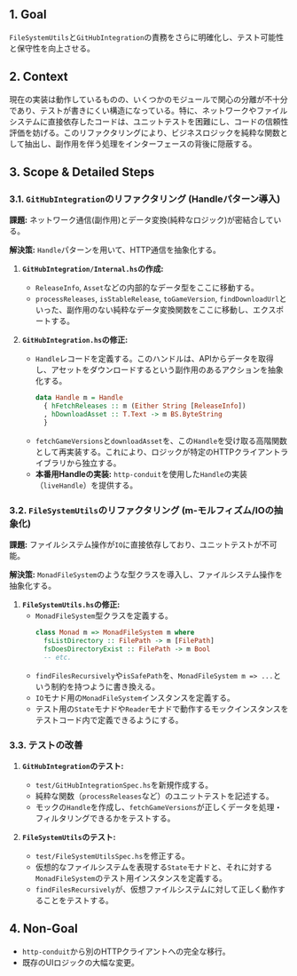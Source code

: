 ## 1. Goal
`FileSystemUtils`と`GitHubIntegration`の責務をさらに明確化し、テスト可能性と保守性を向上させる。

## 2. Context
現在の実装は動作しているものの、いくつかのモジュールで関心の分離が不十分であり、テストが書きにくい構造になっている。特に、ネットワークやファイルシステムに直接依存したコードは、ユニットテストを困難にし、コードの信頼性評価を妨げる。このリファクタリングにより、ビジネスロジックを純粋な関数として抽出し、副作用を伴う処理をインターフェースの背後に隠蔽する。

## 3. Scope & Detailed Steps

### 3.1. `GitHubIntegration`のリファクタリング (Handleパターン導入)

**課題:** ネットワーク通信(副作用)とデータ変換(純粋なロジック)が密結合している。

**解決策:** `Handle`パターンを用いて、HTTP通信を抽象化する。

1.  **`GitHubIntegration/Internal.hs`の作成:**
    *   `ReleaseInfo`, `Asset`などの内部的なデータ型をここに移動する。
    *   `processReleases`, `isStableRelease`, `toGameVersion`, `findDownloadUrl`といった、副作用のない純粋なデータ変換関数をここに移動し、エクスポートする。

2.  **`GitHubIntegration.hs`の修正:**
    *   `Handle`レコードを定義する。このハンドルは、APIからデータを取得し、アセットをダウンロードするという副作用のあるアクションを抽象化する。
        ```haskell
        data Handle m = Handle
          { hFetchReleases :: m (Either String [ReleaseInfo])
          , hDownloadAsset :: T.Text -> m BS.ByteString
          }
        ```
    *   `fetchGameVersions`と`downloadAsset`を、この`Handle`を受け取る高階関数として再実装する。これにより、ロジックが特定のHTTPクライアントライブラリから独立する。
    *   **本番用Handleの実装:** `http-conduit`を使用した`Handle`の実装（`liveHandle`）を提供する。

### 3.2. `FileSystemUtils`のリファクタリング (m-モルフィズム/IOの抽象化)

**課題:** ファイルシステム操作が`IO`に直接依存しており、ユニットテストが不可能。

**解決策:** `MonadFileSystem`のような型クラスを導入し、ファイルシステム操作を抽象化する。

1.  **`FileSystemUtils.hs`の修正:**
    *   `MonadFileSystem`型クラスを定義する。
        ```haskell
        class Monad m => MonadFileSystem m where
          fsListDirectory :: FilePath -> m [FilePath]
          fsDoesDirectoryExist :: FilePath -> m Bool
          -- etc.
        ```
    *   `findFilesRecursively`や`isSafePath`を、`MonadFileSystem m => ...`という制約を持つように書き換える。
    *   `IO`モナド用の`MonadFileSystem`インスタンスを定義する。
    *   テスト用の`State`モナドや`Reader`モナドで動作するモックインスタンスをテストコード内で定義できるようにする。

### 3.3. テストの改善

1.  **`GitHubIntegration`のテスト:**
    *   `test/GitHubIntegrationSpec.hs`を新規作成する。
    *   純粋な関数（`processReleases`など）のユニットテストを記述する。
    *   モックの`Handle`を作成し、`fetchGameVersions`が正しくデータを処理・フィルタリングできるかをテストする。

2.  **`FileSystemUtils`のテスト:**
    *   `test/FileSystemUtilsSpec.hs`を修正する。
    *   仮想的なファイルシステムを表現する`State`モナドと、それに対する`MonadFileSystem`のテスト用インスタンスを定義する。
    *   `findFilesRecursively`が、仮想ファイルシステムに対して正しく動作することをテストする。

## 4. Non-Goal
-   `http-conduit`から別のHTTPクライアントへの完全な移行。
-   既存のUIロジックの大幅な変更。
